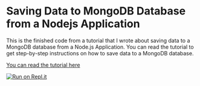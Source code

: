 # Saving Data to MongoDB Database from a Nodejs Application
This is the finished code from a tutorial that I wrote about saving data to a MongoDB database from a Node.js Application. You can read the tutorial to get step-by-step instructions on how to save data to a MongoDB database.

[You can read the tutorial here](http://www.jenniferbland.com/saving-data-to-mongodb-database-from-node-js-application-tutorial/)

[![Run on Repl.it](https://repl.it/badge/github/ratracegrad/node-mongo-demo)](https://repl.it/github/ratracegrad/node-mongo-demo)